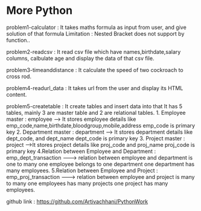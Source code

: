 # More Python

problem1-calculator : It takes maths formula as input from user, and give solution of that formula
                      Limitation : Nested Bracket does not support by function..
                      
problem2-readcsv : It read csv file which have names,birthdate,salary columns, calbulate age and display the data of that csv file.

problem3-timeanddistance : It calculate the speed of two cockroach to cross rod.

problem4-readurl_data : It takes url from the user and display its HTML content.

problem5-createtable : It create tables and insert data into that
                       It has 5 tables, mainly 3 are master table and 2 are relational tables.
                       1. Employee master : employee --> It stores employee details like emp_code,name,birthdate,bloodgroup,mobile,address
                                                         emp_code is primary key
                       2. Department master : department --> It stores department details like dept_code, and dept_name
                                                             dept_code is primary key
                       3. Project master : project -->It stores project details like proj_code and proj_name
                                                        proj_code is primary key
                       4.Relation between Employee and Department : emp_dept_transaction ---> relation between employee and department is one to many
                                                                                                one employee belongs to one department
                                                                                                one department has many employees.
                      5.Relation between Employee and Project : emp_proj_transaction ---> relation between employee and project is many to many
                                                                                                one employees has many projects
                                                                                                one project has many employees.
                                                                                                
github link : https://github.com/Artivachhani/PythonWork 
